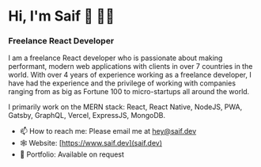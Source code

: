 # Hi, I'm Saif 👋 👨‍💻
### Freelance React Developer

I am a freelance React developer who is passionate about making performant, modern web applications with clients in over 7 countries in the world. With over 4 years of experience working as a freelance developer, I have had the experience and the privilege of working with companies ranging from as big as Fortune 100 to micro-startups all around the world.

I primarily work on the MERN stack: React, React Native, NodeJS, PWA, Gatsby, GraphQL, Vercel, ExpressJS, MongoDB.

- 📫 How to reach me: Please email me at hey@saif.dev
- 🕸 Website: [https://www.saif.dev](saif.dev)
- 📂 Portfolio: Available on request
<!--
**saifalfalah/saifalfalah** is a ✨ _special_ ✨ repository because its `README.md` (this file) appears on your GitHub profile.

Here are some ideas to get you started:

- 🔭 I’m currently working on ...
- 🌱 I’m currently learning ...
- 👯 I’m looking to collaborate on ...
- 🤔 I’m looking for help with ...
- 💬 Ask me about ...
- 📫 How to reach me: ...
- 😄 Pronouns: ...
- ⚡ Fun fact: ...
-->
